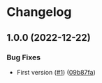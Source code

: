 # Changelog

## 1.0.0 (2022-12-22)


### Bug Fixes

* First version ([#1](https://github.com/Gibby/proton-privoxy/issues/1)) ([09b87fa](https://github.com/Gibby/proton-privoxy/commit/09b87fa9a260a60f00d4c57d4f02216a23bcb9d0))
